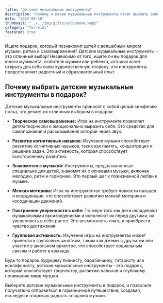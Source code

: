 ```yaml
---
title: "Детские музыкальные инструменты"
description: "Почему и какие музыкальные инструменты стоит выбрать ребенку в подарок"
date: "2023-09-18"
thumbnail: "../../img/gifts/xylophone.webp"
category: "for-kids"
featured: true
---
```

Ищете подарок, который познакомит детей с волшебным миром музыки, ритма и самовыражения? Детские музыкальные инструменты - это отличный выбор! Независимо от того, ищете ли вы подарок для юного музыканта, любителя музыки или ребенка, который хочет открыть для себя свою художественную сторону, эти инструменты предоставляют радостный и образовательный опыт.

## Почему выбрать детские музыкальные инструменты в подарок?

Детские музыкальные инструменты приносят с собой целый симфонию польз, что делает их отличным выбором в подарок:

- **Творческое самовыражение:** Игра на инструменте позволяет детям творчески и эмоционально выразить себя. Это средство для самопознания и рассказывания историй через звук.

- **Развитие когнитивных навыков:** Изучение музыки способствует развитию когнитивных навыков, таких как память, концентрация и решение задач. Это активность, которая способствует всестороннему развитию.

- **Знакомство с музыкой:** Инструменты, предназначенные специально для детей, знакомят их с основами музыки, включая мелодию, ритм и гармонию. Это первый шаг к пожизненной любви к музыке.

- **Мелкая моторика:** Игра на инструментах требует ловкости пальцев и координации, что способствует развитию мелкой моторики и координации движений.

- **Построение уверенности в себе:** По мере того как дети овладевают музыкальными произведениями и исполняют их перед другими, их уверенность в себе растет. Это возможность сиять и приобрести чувство достижения.

- **Групповая активность:** Изучение игры на инструментах может привести к групповым занятиям, таким как джемы с друзьями или участие в школьном оркестре, что способствует социальным связям и работе в команде.

Будь то подарок будущему пианисту, барабанщику, гитаристу или ксилофонисту, детские музыкальные инструменты - это подарок, который способствует творчеству, развитию навыков и глубокому пониманию мира музыки.

Выберите детские музыкальные инструменты в подарок, и позвольте получателю отправиться в гармоничное путешествие, создавая, исследуя и открывая радость создания музыки.
